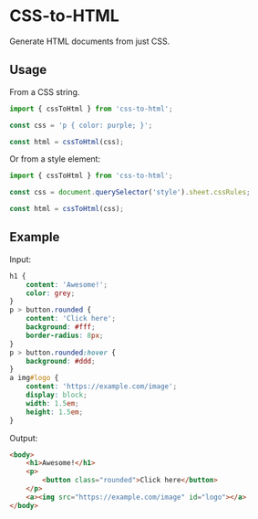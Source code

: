 # CSS-to-HTML

Generate HTML documents from just CSS.


## Usage

From a CSS string.
```javascript
import { cssToHtml } from 'css-to-html';

const css = 'p { color: purple; }';

const html = cssToHtml(css);
```

Or from a style element:
```javascript
import { cssToHtml } from 'css-to-html';

const css = document.querySelector('style').sheet.cssRules;

const html = cssToHtml(css);
```


## Example

Input:
```css
h1 {
	content: 'Awesome!';
	color: grey;
}
p > button.rounded {
	content: 'Click here';
	background: #fff;
	border-radius: 8px;
}
p > button.rounded:hover {
	background: #ddd;
}
a img#logo {
	content: 'https://example.com/image';
	display: block;
	width: 1.5em;
	height: 1.5em;
}
```

Output:
```html
<body>
	<h1>Awesome!</h1>
	<p>
		<button class="rounded">Click here</button>
	</p>
	<a><img src="https://example.com/image" id="logo"></a>
</body>
```
